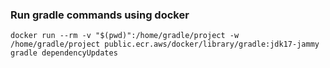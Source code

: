 ### Run gradle commands using docker
```shell
docker run --rm -v "$(pwd)":/home/gradle/project -w /home/gradle/project public.ecr.aws/docker/library/gradle:jdk17-jammy gradle dependencyUpdates
```
